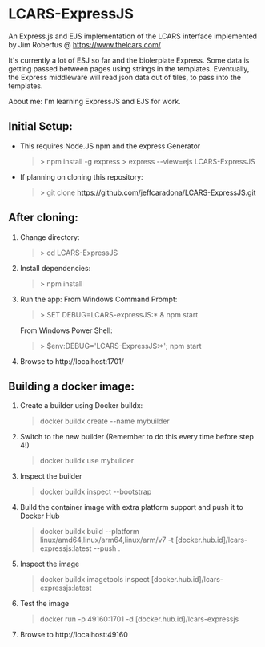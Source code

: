 # LCARS-ExpressJS
An Express.js and EJS implementation of the LCARS interface implemented  by Jim Robertus @ https://www.thelcars.com/

It's currently a lot of ESJ so far and the biolerplate Express. Some data is getting passed between pages using strings in the templates. Eventually, the Express middleware will read json data out of tiles, to pass into the templates.

About me: I'm learning ExpressJS and EJS for work.

## Initial Setup:

- This requires Node.JS npm and the express Generator
    >&gt; npm install -g express
    >&gt;  express --view=ejs LCARS-ExpressJS
- If planning on cloning this repository:
    >&gt;  git clone https://github.com/jeffcaradona/LCARS-ExpressJS.git
## After cloning:

1. Change directory:
    >&gt;  cd LCARS-ExpressJS
2. Install dependencies:
    >&gt;  npm install
3.  Run the app:
    From Windows Command Prompt:
    >&gt;  SET DEBUG=LCARS-expressJS:* & npm start
    
    From Windows Power Shell:    
    >&gt;  $env:DEBUG='LCARS-ExpressJS:*'; npm start
4. Browse to http://localhost:1701/

## Building a docker image:
1. Create a builder using Docker buildx:
    > docker buildx create --name mybuilder
2. Switch to the new builder (Remember to do this every time before step 4!)
    > docker buildx use mybuilder
3. Inspect the builder
    > docker buildx inspect --bootstrap
4. Build the container image with extra platform support and push it to Docker Hub
    > docker buildx build --platform linux/amd64,linux/arm64,linux/arm/v7 -t [docker.hub.id]/lcars-expressjs:latest --push .
5. Inspect the image
    > docker buildx imagetools inspect [docker.hub.id]/lcars-expressjs:latest
6. Test the image
    > docker run -p 49160:1701 -d [docker.hub.id]/lcars-expressjs
7. Browse to http://localhost:49160

